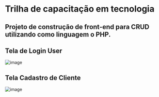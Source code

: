 # Trilha de capacitação em tecnologia
## Projeto de construção de front-end para CRUD utilizando como linguagem o PHP.

## Tela de Login User

![image](https://github.com/gladistory/tela-login-essential/assets/69911251/d3dc1fe9-2d65-4561-983d-af9ed8c0a60b)

## Tela Cadastro de Cliente

![image](https://github.com/gladistory/tela-login-essential/assets/69911251/81ef806e-f650-470e-b7e5-2937cd0a1455)
